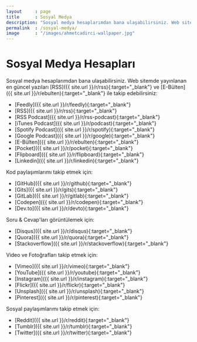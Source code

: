```yaml
---
layout     : page
title      : Sosyal Medya
description: "Sosyal medya hesaplarımdan bana ulaşabilirsiniz. Web sitemde yayınlanan en güncel yazıları RSS ve E-Bülten ile takip edebilirsiniz:"
permalink  : /sosyal-medya/
image      : "/images/ahmetcadirci-wallpaper.jpg"
---
```


<h1 style="font-size: 30px">Sosyal Medya Hesapları</h1>

Sosyal medya hesaplarımdan bana ulaşabilirsiniz. Web sitemde yayınlanan en güncel yazıları [RSS]({{ site.url }}/r/rss){:target="_blank"} ve [E-Bülten]({{ site.url }}/r/ebulten){:target="_blank"} ile takip edebilirsiniz:
- [Feedly]({{ site.url }}/r/feedly){:target="_blank"}
- [RSS]({{ site.url }}/r/rss){:target="_blank"}
- [RSS Podcast]({{ site.url }}/r/rss-podcast){:target="_blank"}
- [iTunes Podcast]({{ site.url }}/r/podcast){:target="_blank"}
- [Spotify Podcast]({{ site.url }}/r/spotify){:target="_blank"}
- [Google Podcast]({{ site.url }}/r/google){:target="_blank"}
- [E-Bülten]({{ site.url }}/r/ebulten){:target="_blank"}
- [Pocket]({{ site.url }}/r/pocket){:target="_blank"}
- [Flipboard]({{ site.url }}/r/flipboard){:target="_blank"}
- [Linkedin]({{ site.url }}/r/linkedin){:target="_blank"}

Kod paylaşımlarımı takip etmek için:
- [GitHub]({{ site.url }}/r/github){:target="_blank"}
- [Gits]({{ site.url }}/r/gits){:target="_blank"}
- [GitLab]({{ site.url }}/r/gitlab){:target="_blank"}
- [Codepen]({{ site.url }}/r/codepen){:target="_blank"}
- [Dev.to]({{ site.url }}/r/devto){:target="_blank"}

Soru & Cevap'ları görüntülemek için:
- [Disqus]({{ site.url }}/r/disqus){:target="_blank"}
- [Quora]({{ site.url }}/r/quora){:target="_blank"}
- [Stackoverflow]({{ site.url }}/r/stackoverflow){:target="_blank"}

Video ve Fotoğrafları takip etmek için:
- [Vimeo]({{ site.url }}/r/vimeo){:target="_blank"}
- [YouTube]({{ site.url }}/r/youtube){:target="_blank"}
- [Instagram]({{ site.url }}/r/instagram){:target="_blank"}
- [Flickr]({{ site.url }}/r/flickr){:target="_blank"}
- [Unsplash]({{ site.url }}/r/unsplash){:target="_blank"}
- [Pinterest]({{ site.url }}/r/pinterest){:target="_blank"}

Sosyal paylaşımlarımı takip etmek için:
- [Reddit]({{ site.url }}/r/reddit){:target="_blank"}
- [Tumblr]({{ site.url }}/r/tumblr){:target="_blank"}
- [Twitter]({{ site.url }}/r/twitter){:target="_blank"}
